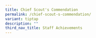 ```yaml
---
title: Chief Scout's Commendation
permalink: /chief-scout-s-commendation/
variant: tiptap
description: ""
third_nav_title: Staff Achievements
---
```

